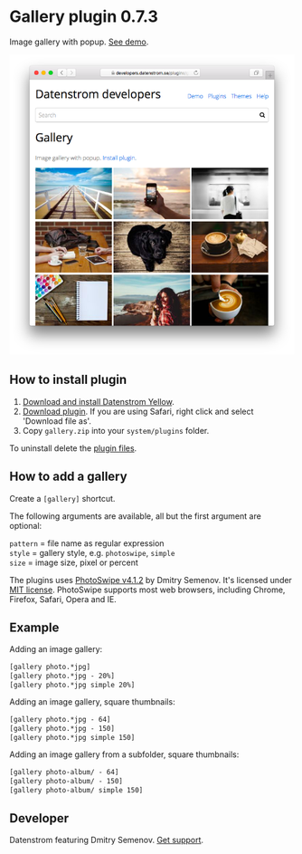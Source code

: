 Gallery plugin 0.7.3
====================
Image gallery with popup. [See demo](https://developers.datenstrom.se/plugins/gallery).

<p align="center"><img src="gallery-screenshot.png?raw=true" alt="Screenshot"></p>

## How to install plugin

1. [Download and install Datenstrom Yellow](https://github.com/datenstrom/yellow/).
2. [Download plugin](https://github.com/datenstrom/yellow-plugins/raw/master/zip/gallery.zip). If you are using Safari, right click and select 'Download file as'.
3. Copy `gallery.zip` into your `system/plugins` folder.

To uninstall delete the [plugin files](update.ini).

## How to add a gallery

Create a `[gallery]` shortcut.

The following arguments are available, all but the first argument are optional:
  
`pattern` = file name as regular expression  
`style` = gallery style, e.g. `photoswipe`, `simple`  
`size` = image size, pixel or percent

The plugins uses [PhotoSwipe v4.1.2](http://photoswipe.com) by Dmitry Semenov. It's licensed under [MIT license](https://opensource.org/licenses/MIT). PhotoSwipe supports most web browsers, including Chrome, Firefox, Safari, Opera and IE.

## Example

Adding an image gallery:

    [gallery photo.*jpg]
    [gallery photo.*jpg - 20%]
    [gallery photo.*jpg simple 20%]

Adding an image gallery, square thumbnails:

    [gallery photo.*jpg - 64]
    [gallery photo.*jpg - 150]
    [gallery photo.*jpg simple 150]

Adding an image gallery from a subfolder, square thumbnails:

    [gallery photo-album/ - 64]
    [gallery photo-album/ - 150]
    [gallery photo-album/ simple 150]

## Developer

Datenstrom featuring Dmitry Semenov. [Get support](https://developers.datenstrom.se/help/support).
